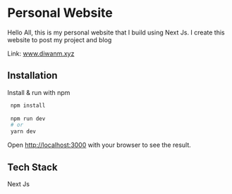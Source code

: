 
# Personal Website

Hello All, this is my personal website that I build using Next Js.
I create this website to post my project and blog

Link: www.diwanm.xyz


## Installation

Install & run with npm

```bash
 npm install
  
 npm run dev
 # or
 yarn dev
```

Open [http://localhost:3000](http://localhost:3000) with your browser to see the result.
    
## Tech Stack
Next Js

